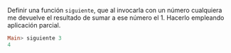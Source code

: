 Definir una función `siguiente`, que al invocarla con un número cualquiera me devuelve el resultado de sumar a ese número el 1. Hacerlo empleando aplicación parcial.

```haskell
Main> siguiente 3
4
```

